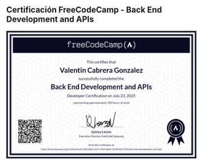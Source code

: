 ## Certificación FreeCodeCamp - Back End Development and APIs

![Certificado FCC-BDA](certificacion-fcc.png)